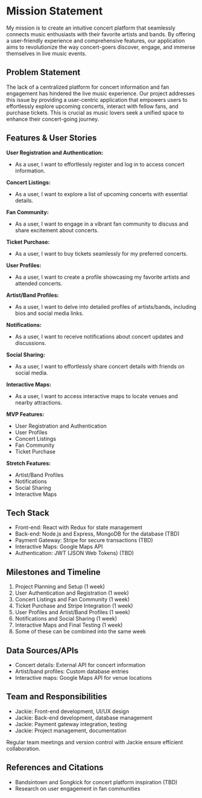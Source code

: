 # Mission Statement
My mission is to create an intuitive concert platform that seamlessly connects music enthusiasts with their favorite artists and bands. By offering a user-friendly experience and comprehensive features, our application aims to revolutionize the way concert-goers discover, engage, and immerse themselves in live music events.

## Problem Statement
The lack of a centralized platform for concert information and fan engagement has hindered the live music experience. Our project addresses this issue by providing a user-centric application that empowers users to effortlessly explore upcoming concerts, interact with fellow fans, and purchase tickets. This is crucial as music lovers seek a unified space to enhance their concert-going journey.

## Features & User Stories

**User Registration and Authentication:**
- As a user, I want to effortlessly register and log in to access concert information.

**Concert Listings:**
- As a user, I want to explore a list of upcoming concerts with essential details.

**Fan Community:**
- As a user, I want to engage in a vibrant fan community to discuss and share excitement about concerts.

**Ticket Purchase:**
- As a user, I want to buy tickets seamlessly for my preferred concerts.

**User Profiles:**
- As a user, I want to create a profile showcasing my favorite artists and attended concerts.

**Artist/Band Profiles:**
- As a user, I want to delve into detailed profiles of artists/bands, including bios and social media links.

**Notifications:**
- As a user, I want to receive notifications about concert updates and discussions.

**Social Sharing:**
- As a user, I want to effortlessly share concert details with friends on social media.

**Interactive Maps:**
- As a user, I want to access interactive maps to locate venues and nearby attractions.

**MVP Features:**
- User Registration and Authentication
- User Profiles
- Concert Listings
- Fan Community
- Ticket Purchase

**Stretch Features:**
- Artist/Band Profiles
- Notifications
- Social Sharing
- Interactive Maps

## Tech Stack
- Front-end: React with Redux for state management
- Back-end: Node.js and Express, MongoDB for the database (TBD)
- Payment Gateway: Stripe for secure transactions (TBD)
- Interactive Maps: Google Maps API
- Authentication: JWT (JSON Web Tokens) (TBD)

## Milestones and Timeline
1. Project Planning and Setup (1 week)
2. User Authentication and Registration (1 week)
3. Concert Listings and Fan Community (1 week)
4. Ticket Purchase and Stripe Integration (1 week)
5. User Profiles and Artist/Band Profiles (1 week)
6. Notifications and Social Sharing (1 week)
7. Interactive Maps and Final Testing (1 week)
8. Some of these can be combined into the same week

## Data Sources/APIs
- Concert details: External API for concert information
- Artist/band profiles: Custom database entries
- Interactive maps: Google Maps API for venue locations

## Team and Responsibilities
- Jackie: Front-end development, UI/UX design
- Jackie: Back-end development, database management
- Jackie: Payment gateway integration, testing
- Jackie: Project management, documentation

Regular team meetings and version control with Jackie ensure efficient collaboration.

## References and Citations
- Bandsintown and Songkick for concert platform inspiration (TBD)
- Research on user engagement in fan communities
